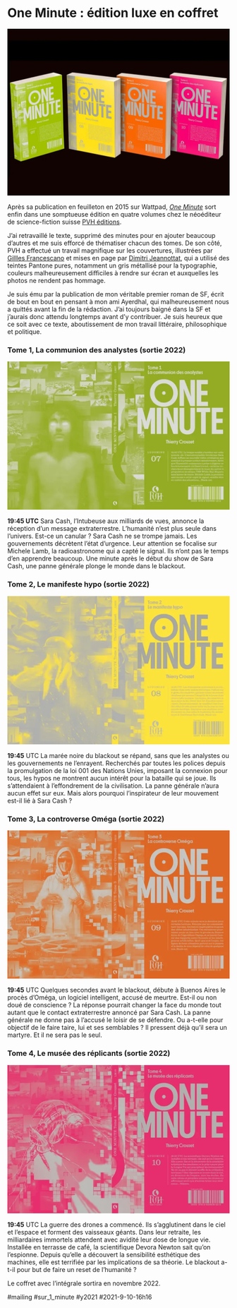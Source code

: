 # One Minute : édition luxe en coffret

![One Minute en quatre tomes](_i/4tomes-1Min.webp)

Après sa publication en feuilleton en 2015 sur Wattpad, *[One Minute](../../comments/page/une-minute.md)* sort enfin dans une somptueuse édition en quatre volumes chez le néoéditeur de science-fiction suisse [PVH éditions](http://www.pvh-editions.com/site/).

J’ai retravaillé le texte, supprimé des minutes pour en ajouter beaucoup d’autres et me suis efforcé de thématiser chacun des tomes. De son côté, PVH a effectué un travail magnifique sur les couvertures, illustrées par [Gillles Francescano](https://fr.wikipedia.org/wiki/Gilles_Francescano) et mises en page par [Dimitri Jeannottat](https://www.instagram.com/dimitrijeannottat/?hl=fr), qui a utilisé des teintes Pantone pures, notamment un gris métallisé pour la typographie, couleurs malheureusement difficiles à rendre sur écran et auxquelles les photos ne rendent pas hommage.

Je suis ému par la publication de mon véritable premier roman de SF, écrit de bout en bout en pensant à mon ami Ayerdhal, qui malheureusement nous a quittés avant la fin de la rédaction. J’ai toujours baigné dans la SF et j’aurais donc attendu longtemps avant d’y contribuer. Je suis heureux que ce soit avec ce texte, aboutissement de mon travail littéraire, philosophique et politique.

### Tome 1, La communion des analystes (sortie 2022)

![One Minute - T1](_i/oneminute-1.webp)

**19:45 UTC** Sara Cash, l’Intubeuse aux milliards de vues, annonce la réception d’un message extraterrestre. L’humanité n’est plus seule dans l’univers. Est-ce un canular ? Sara Cash ne se trompe jamais. Les gouvernements décrètent l’état d’urgence. Leur attention se focalise sur Michele Lamb, la radioastronome qui a capté le signal. Ils n’ont pas le temps d’en apprendre beaucoup. Une minute après le début du show de Sara Cash, une panne générale plonge le monde dans le blackout.

### Tome 2, Le manifeste hypo (sortie 2022)

![One Minute - T2](_i/oneminue2.webp)

**19:45** UTC La marée noire du blackout se répand, sans que les analystes ou les gouvernements ne l’enrayent. Recherchés par toutes les polices depuis la promulgation de la loi 001 des Nations Unies, imposant la connexion pour tous, les hypos ne montrent aucun intérêt pour la bataille qui se joue. Ils s’attendaient à l’effondrement de la civilisation. La panne générale n’aura aucun effet sur eux. Mais alors pourquoi l’inspirateur de leur mouvement est-il lié à Sara Cash ?

### Tome 3, La controverse Oméga (sortie 2022)

![One Minute - T3](_i/oneminute3.webp)

**19:45** UTC Quelques secondes avant le blackout, débute à Buenos Aires le procès d’Oméga, un logiciel intelligent, accusé de meurtre. Est-il ou non doué de conscience ? La réponse pourrait changer la face du monde tout autant que le contact extraterrestre annoncé par Sara Cash. La panne générale ne donne pas à l’accusé le loisir de se défendre. Ou a-t-elle pour objectif de le faire taire, lui et ses semblables ? Il pressent déjà qu’il sera un martyre. Et il ne sera pas le seul.

### Tome 4, Le musée des réplicants (sortie 2022)

![One Minute - T4](_i/oneminute4.webp)

**19:45** UTC La guerre des drones a commencé. Ils s’agglutinent dans le ciel et l’espace et forment des vaisseaux géants. Dans leur retraite, les milliardaires immortels attendent avec avidité leur dose de longue vie. Installée en terrasse de café, la scientifique Devora Newton sait qu’on l’espionne. Depuis qu’elle a découvert la sensibilité esthétique des machines, elle est terrifiée par les implications de sa théorie. Le blackout a-t-il pour but de faire un reset de l’humanité ?

Le coffret avec l’intégrale sortira en novembre 2022.

#mailing #sur_1_minute #y2021 #2021-9-10-16h16
